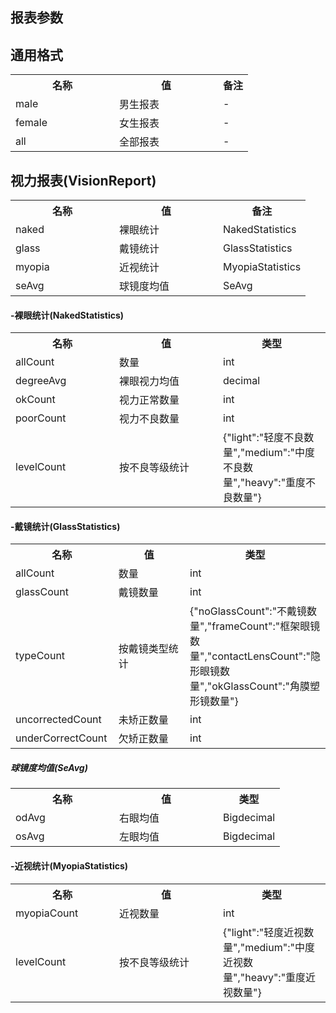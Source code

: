 ## 报表参数

## 通用格式

<table>
    <tr>
        <th style="width:150px;">名称</th>
        <th style="width:150px;">值</th>
        <th>备注</th>
    </tr>
    <tr>
        <td>male</td>
        <td>男生报表</td>
        <td>-</td>
    </tr>
    <tr>
        <td>female</td>
        <td>女生报表</td>
        <td>-</td>
    </tr>
    <tr>
        <td>all</td>
        <td>全部报表</td>
        <td>-</td>
    </tr>
</table>

## 视力报表(VisionReport)

<table>
    <tr>
        <th style="width:150px;">名称</th>
        <th style="width:150px;">值</th>
        <th>备注</th>
    </tr>
    <tr>
        <td>naked</td>
        <td>裸眼统计</td>
        <td>NakedStatistics</td>
    </tr>
    <tr>
        <td>glass</td>
        <td>戴镜统计</td>
        <td>GlassStatistics</td>
    </tr>
    <tr>
        <td>myopia</td>
        <td>近视统计</td>
        <td>MyopiaStatistics</td>
    </tr>
     <tr>
         <td>seAvg</td>
         <td>球镜度均值</td>
         <td>SeAvg</td>
     </tr>
</table>

#### -裸眼统计(NakedStatistics)

<table>
    <tr>
        <th style="width:150px;">名称</th>
        <th style="width:150px;">值</th>
        <th>类型</th>
    </tr>
    <tr>
        <td>allCount</td>
        <td>数量</td>
        <td>int</td>
    </tr>
    <tr>
        <td>degreeAvg</td>
        <td>裸眼视力均值</td>
        <td>decimal</td>
    </tr>
    <tr>
        <td>okCount</td>
        <td>视力正常数量</td>
        <td>int</td>
    </tr>
    <tr>
        <td>poorCount</td>
        <td>视力不良数量</td>
        <td>int</td>
    </tr>
    <tr>
        <td>levelCount</td>
        <td>按不良等级统计</td>
        <td>{"light":"轻度不良数量","medium":"中度不良数量","heavy":"重度不良数量"}</td>
    </tr>
</table>

#### -戴镜统计(GlassStatistics)

<table>
    <tr>
        <th style="width:150px;">名称</th>
        <th style="width:150px;">值</th>
        <th>类型</th>
    </tr>
    <tr>
        <td>allCount</td>
        <td>数量</td>
        <td>int</td>
    </tr>
    <tr>
        <td>glassCount</td>
        <td>戴镜数量</td>
        <td>int</td>
    </tr>
    <tr>
        <td>typeCount</td>
        <td>按戴镜类型统计</td>
        <td>{"noGlassCount":"不戴镜数量","frameCount":"框架眼镜数量","contactLensCount":"隐形眼镜数量","okGlassCount":"角膜塑形镜数量"}</td>
    </tr>
    <tr>
        <td>uncorrectedCount</td>
        <td>未矫正数量</td>
        <td>int</td>
    </tr>
    <tr>
        <td>underCorrectCount</td>
        <td>欠矫正数量</td>
        <td>int</td>
    </tr>
</table>

##### 球镜度均值(SeAvg)

<table>
    <tr>
        <th style="width:150px;">名称</th>
        <th style="width:150px;">值</th>
        <th>类型</th>
    </tr>
    <tr>
        <td>odAvg</td>
        <td>右眼均值</td>
        <td>Bigdecimal</td>
    </tr>
    <tr>
        <td>osAvg</td>
        <td>左眼均值</td>
        <td>Bigdecimal</td>
    </tr>
</table>


#### -近视统计(MyopiaStatistics)

<table>
    <tr>
        <th style="width:150px;">名称</th>
        <th style="width:150px;">值</th>
        <th>类型</th>
    </tr>
    <tr>
        <td>myopiaCount</td>
        <td>近视数量</td>
        <td>int</td>
    </tr>
    <tr>
        <td>levelCount</td>
        <td>按不良等级统计</td>
        <td>{"light":"轻度近视数量","medium":"中度近视数量","heavy":"重度近视数量"}</td>
    </tr>
</table>

